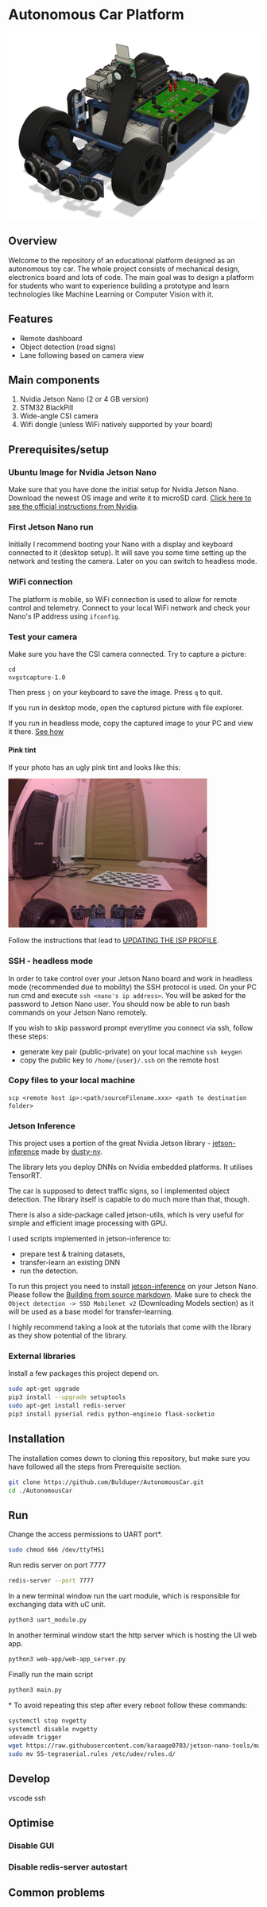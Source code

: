 # Autonomous Car Platform
![car_1](images/car_1.png)
## Overview
Welcome to the repository of an educational platform designed as an autonomous toy car. The whole project consists of mechanical design, electronics board and lots of code. The main goal was to design a platform for students who want to experience building a prototype and learn technologies like Machine Learning or Computer Vision with it.

## Features
- Remote dashboard 
- Object detection (road signs)
- Lane following based on camera view
## Main components
1. Nvidia Jetson Nano (2 or 4 GB version)
2. STM32 BlackPill
3. Wide-angle CSI camera
4. Wifi dongle (unless WiFi natively supported by your board)

## Prerequisites/setup
### Ubuntu Image for Nvidia Jetson Nano
Make sure that you have done the initial setup for Nvidia Jetson Nano. Download the newest OS image and write it to microSD card. [Click here to see the official instructions from Nvidia](https://developer.nvidia.com/embedded/learn/get-started-jetson-nano-devkit#prepare).

### First Jetson Nano run
Initially I recommend booting your Nano with a display and keyboard connected to it (desktop setup). It will save you some time setting up the network and testing the camera. Later on you can switch to headless mode.

### WiFi connection
The platform is mobile, so WiFi connection is used to allow for remote control and telemetry.
Connect to your local WiFi network and check your Nano's IP address using `ifconfig`.

### Test your camera
Make sure you have the CSI camera connected. Try to capture a picture:
```
cd
nvgstcapture-1.0
```
Then press `j` on your keyboard to save the image. Press `q` to quit.

If you run in desktop mode, open the captured picture with file explorer.

If you run in headless mode, copy the captured image to your PC and view it there. [See how](#copy-files-to-your-local-machine)

#### Pink tint
If your photo has an ugly pink tint and looks like this:

<img src="images/pinkTint.jpg" alt="pinkTint" width="400"/>

Follow the instructions that lead to [UPDATING THE ISP PROFILE](https://jonathantse.medium.com/fix-pink-tint-on-jetson-nano-wide-angle-camera-a8ce5fbd797f).

### SSH - headless mode
In order to take control over your Jetson Nano board and work in headless mode (recommended due to mobility) the SSH protocol is used. On your PC run cmd and execute `ssh <nano's ip address>`. You will be asked for the password to Jetson Nano user. You should now be able to run bash commands on your Jetson Nano remotely.

If you wish to skip password prompt everytime you connect via ssh, follow these steps:
- generate key pair (public-private) on your local machine `ssh keygen`
- copy the public key to `/home/{user}/.ssh` on the remote host

### Copy files to your local machine
```
scp <remote host ip>:<path/sourceFilename.xxx> <path to destination folder>
```

### Jetson Inference

This project uses a portion of the great Nvidia Jetson library - [jetson-inference](https://github.com/dusty-nv/jetson-inference) made by [dusty-nv](https://github.com/dusty-nv).

The library lets you deploy DNNs on Nvidia embedded platforms. It utilises TensorRT. 

The car is supposed to detect traffic signs, so I implemented object detection. The library itself is capable to do much more than that, though.

There is also a side-package called jetson-utils, which is very useful for simple and efficient image processing with GPU. 

I used scripts implemented in jetson-inference to: 
- prepare test & training datasets, 
- transfer-learn an existing DNN
- run the detection.

To run this project you need to install [jetson-inference](https://github.com/dusty-nv/jetson-inference) on your Jetson Nano. Please follow the [Building from source markdown](https://github.com/dusty-nv/jetson-inference/blob/master/docs/building-repo-2.md). Make sure to check the `Object detection -> SSD Mobilenet v2` (Downloading Models section) as it will be used as a base model for transfer-learning.

I highly recommend taking a look at the tutorials that come with the library as they show potential of the library.  

### External libraries
Install a few packages this project depend on.

``` bash
sudo apt-get upgrade
pip3 install --upgrade setuptools
sudo apt-get install redis-server
pip3 install pyserial redis python-engineio flask-socketio
```
## Installation
The installation comes down to cloning this repository, but make sure you have followed all the steps from Prerequisite section.
``` bash
git clone https://github.com/Bulduper/AutonomousCar.git
cd ./AutonomousCar
```
## Run
Change the access permissions to UART port*.
```bash
sudo chmod 666 /dev/ttyTHS1
```
Run redis server on port 7777
```bash
redis-server --port 7777
```
In a new terminal window run the uart module, which is responsible for exchanging data with uC unit.
```bash
python3 uart_module.py
```
In another terminal window start the http server which is hosting the UI web app.
```bash
python3 web-app/web-app_server.py
```
Finally run the main script
```bash
python3 main.py
```

\* To avoid repeating this step after every reboot follow these commands:
```bash
systemctl stop nvgetty
systemctl disable nvgetty
udevadm trigger
wget https://raw.githubusercontent.com/karaage0703/jetson-nano-tools/master/udev_rules/55-tegraserial.rules
sudo mv 55-tegraserial.rules /etc/udev/rules.d/
```


## Develop
vscode ssh
## Optimise
### Disable GUI
### Disable redis-server autostart
## Common problems